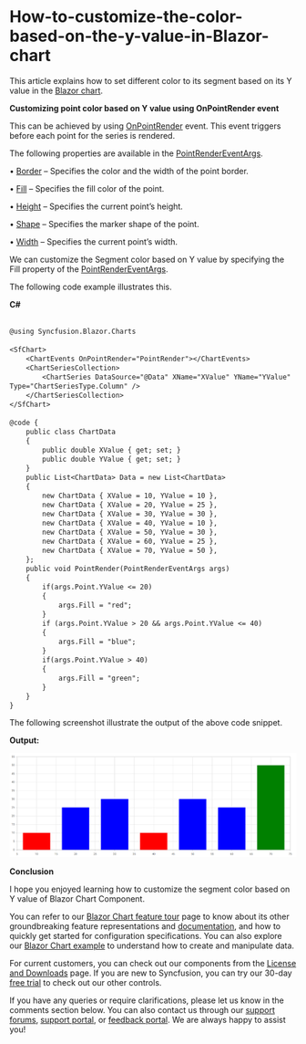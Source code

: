 # How-to-customize-the-color-based-on-the-y-value-in-Blazor-chart

This article explains how to set different color to its segment based on its Y value in the [Blazor chart](https://www.syncfusion.com/blazor-components/blazor-charts).

**Customizing point color based on Y value using OnPointRender event**

This can be achieved by using [OnPointRender](https://help.syncfusion.com/cr/blazor/Syncfusion.Blazor.Charts.ChartEvents.html#Syncfusion_Blazor_Charts_ChartEvents_OnPointRender) event. This event triggers before each point for the series is rendered.

The following properties are available in the [PointRenderEventArgs](https://help.syncfusion.com/cr/blazor/Syncfusion.Blazor.Charts.PointRenderEventArgs.html).

•	[Border](https://help.syncfusion.com/cr/blazor/Syncfusion.Blazor.Charts.PointRenderEventArgs.html#Syncfusion_Blazor_Charts_PointRenderEventArgs_Border) – Specifies the color and the width of the point border.

•	[Fill](https://help.syncfusion.com/cr/blazor/Syncfusion.Blazor.Charts.PointRenderEventArgs.html#Syncfusion_Blazor_Charts_PointRenderEventArgs_Fill) – Specifies the fill color of the point.

•	[Height](https://help.syncfusion.com/cr/blazor/Syncfusion.Blazor.Charts.PointRenderEventArgs.html#Syncfusion_Blazor_Charts_PointRenderEventArgs_Height) – Specifies the current point’s height.

•	[Shape](https://help.syncfusion.com/cr/blazor/Syncfusion.Blazor.Charts.PointRenderEventArgs.html#Syncfusion_Blazor_Charts_PointRenderEventArgs_Shape) – Specifies the marker shape of the point.

•	[Width](https://help.syncfusion.com/cr/blazor/Syncfusion.Blazor.Charts.PointRenderEventArgs.html#Syncfusion_Blazor_Charts_PointRenderEventArgs_Width) – Specifies the current point’s width.

We can customize the Segment color based on Y value by specifying the Fill property of the [PointRenderEventArgs](https://help.syncfusion.com/cr/blazor/Syncfusion.Blazor.Charts.PointRenderEventArgs.html).

The following code example illustrates this.

**C#**
    
```cshtml

@using Syncfusion.Blazor.Charts

<SfChart>     
    <ChartEvents OnPointRender="PointRender"></ChartEvents>
    <ChartSeriesCollection>
        <ChartSeries DataSource="@Data" XName="XValue" YName="YValue" Type="ChartSeriesType.Column" />
    </ChartSeriesCollection>
</SfChart>

@code {
    public class ChartData
    {
        public double XValue { get; set; }
        public double YValue { get; set; }
    }
    public List<ChartData> Data = new List<ChartData>
    {
        new ChartData { XValue = 10, YValue = 10 },
        new ChartData { XValue = 20, YValue = 25 },
        new ChartData { XValue = 30, YValue = 30 },
        new ChartData { XValue = 40, YValue = 10 },
        new ChartData { XValue = 50, YValue = 30 },
        new ChartData { XValue = 60, YValue = 25 },
        new ChartData { XValue = 70, YValue = 50 },
    };
    public void PointRender(PointRenderEventArgs args)
    {
        if(args.Point.YValue <= 20)
        {
            args.Fill = "red";
        }
        if (args.Point.YValue > 20 && args.Point.YValue <= 40)
        {
            args.Fill = "blue";
        }
        if(args.Point.YValue > 40)
        {
            args.Fill = "green";
        }
    }
}

```

The following screenshot illustrate the output of the above code snippet.

**Output:**

![](/Segment-Color-customization-based-on-Y-Value.png)

**Conclusion**

I hope you enjoyed learning how to customize the segment color based on Y value of Blazor Chart Component.

You can refer to our [Blazor Chart feature tour](https://www.syncfusion.com/blazor-components/blazor-charts) page to know about its other groundbreaking feature representations and [documentation](https://blazor.syncfusion.com/documentation/chart/getting-started), and how to quickly get started for configuration specifications. You can also explore our [Blazor Chart example](https://blazor.syncfusion.com/demos/chart/line?theme=bootstrap5) to understand how to create and manipulate data.

For current customers, you can check out our components from the [License and Downloads](https://www.syncfusion.com/sales/teamlicense) page. If you are new to Syncfusion, you can try our 30-day [free trial](https://www.syncfusion.com/downloads/blazor) to check out our other controls.

If you have any queries or require clarifications, please let us know in the comments section below. You can also contact us through our [support forums](https://www.syncfusion.com/forums), [support portal](https://support.syncfusion.com/create), or [feedback portal](https://www.syncfusion.com/feedback/blazor-components?control=charts). We are always happy to assist you!